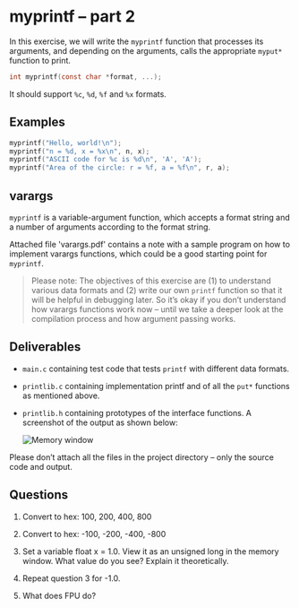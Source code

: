 # myprintf – part 2

In this exercise, we will write the `myprintf` function that processes its arguments, and depending on the arguments, calls the appropriate `myput*` function to print.

```c
int myprintf(const char *format, ...);
```

It should support `%c`, `%d`, `%f` and `%x` formats.

## Examples

```c
myprintf("Hello, world!\n");
myprintf("n = %d, x = %x\n", n, x);
myprintf("ASCII code for %c is %d\n", 'A', 'A');
myprintf("Area of the circle: r = %f, a = %f\n", r, a);
```

## varargs

`myprintf` is a variable-argument function, which accepts a format string and a number of arguments according to the format string.

Attached file 'varargs.pdf' contains a note with a sample program on how to implement varargs functions, which could be a good starting point for `myprintf`.

> Please note: The objectives of this exercise are (1) to understand various data formats and (2) write our own `printf` function so that it will be helpful in debugging later.
So it’s okay if you don’t understand how varargs functions work now – until we take a deeper look at the compilation process and how argument passing works.

## Deliverables

- `main.c` containing test code that tests `printf` with different data formats.

- `printlib.c` containing implementation printf and of all the `put*` functions as mentioned above.

- `printlib.h` containing prototypes of the interface functions.
    A screenshot of the output as shown below:

    ![Memory window](TeX/figures/images/memory-window.png)

Please don’t attach all the files in the project directory – only the source code and output.

## Questions

1. Convert to hex: 100, 200, 400, 800

2. Convert to hex: -100, -200, -400, -800

3. Set a variable float x = 1.0.
   View it as an unsigned long in the memory window.
   What value do you see?
   Explain it theoretically.

4. Repeat question 3 for -1.0.

5. What does FPU do?
